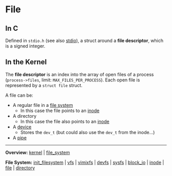 # File


## In C

Defined in `stdio.h` (see also [stdio](../../misc/stdio.md)), a struct around a **file descriptor**, which is a signed integer.


## In the Kernel

The **file descriptor** is an index into the array of open files of a process (`process->files`, limit: `MAX_FILES_PER_PROCESS`). Each open file is represented by a `struct file` struct. 

A file can be:
- A regular file in a [file system](file_system.md)
	- In this case the file points to an [inode](inode.md)
- A directory
	- In this case the file also points to an [inode](inode.md)
- A [device](../devices/devices.md)
	- Stores the `dev_t` (but could also use the `dev_t` from the inode...)
- A [pipe](../syscalls/pipe.md)


---
**Overview:** [kernel](kernel.md) | [file_system](file_system.md)

**File System:** [init_filesystem](init_filesystem.md) | [vfs](vfs.md) | [vimixfs](vimixfs/vimixfs.md) | [devfs](devfs.md) | [sysfs](sysfs.md) | [block_io](block_io.md) | [inode](inode.md) | [file](file.md) | [directory](directory.md)
